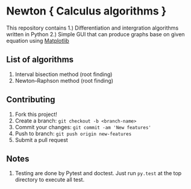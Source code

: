 # Newton { Calculus algorithms }
This repository contains 1.) Differentiation and intergration algorithms written in Python 2.) Simple GUI that can produce graphs base on given equation using [Matplotlib](https://github.com/matplotlib/matplotlib)

## List of algorithms

1. Interval bisection method (root finding)
2. Newton–Raphson method (root finding)

## Contributing

1. Fork this project!
2. Create a branch: `git checkout -b <branch-name>`
3. Commit your changes: `git commit -am 'New features'`
4. Push to branch: `git push origin new-features`
5. Submit a pull request

## Notes

1. Testing are done by Pytest and doctest. Just run `py.test` at the top directory to execute all test.